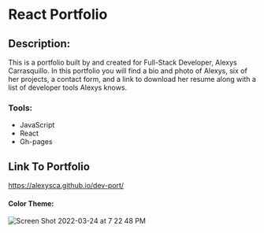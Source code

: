 # React Portfolio 

## Description:
This is a portfolio built by and created for Full-Stack Developer, Alexys Carrasquillo.
In this portfolio you will find a bio and photo of Alexys, six of her projects, a contact form, and a link to download her resume along with a list of developer tools Alexys knows.

### Tools:
* JavaScript
* React 
* Gh-pages

## Link To Portfolio
https://alexysca.github.io/dev-port/

#### Color Theme:
![Screen Shot 2022-03-24 at 7 22 48 PM](https://user-images.githubusercontent.com/92767735/160038006-49c70603-bebc-482c-ac39-2720cbbb7325.png)


